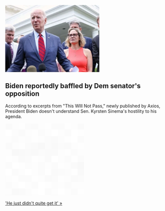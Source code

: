 
![Biden reportedly baffled by Dem senator's opposition](./20220317055910.png)
## Biden reportedly baffled by Dem senator's opposition

According to excerpts from "This WIll Not Pass," newly published by Axios, President Biden doesn't understand Sen. Kyrsten Sinema's hostility to his agenda.

![pic](../square_bg.png)

['He just didn't quite get it' »](https://www.yahoo.com/news/biden-said-privately-no-idea-133702043.html)
